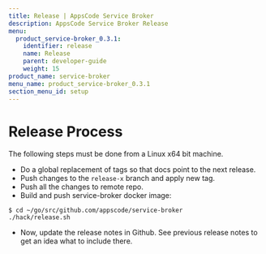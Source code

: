 ```yaml
---
title: Release | AppsCode Service Broker
description: AppsCode Service Broker Release
menu:
  product_service-broker_0.3.1:
    identifier: release
    name: Release
    parent: developer-guide
    weight: 15
product_name: service-broker
menu_name: product_service-broker_0.3.1
section_menu_id: setup
---
```


# Release Process

The following steps must be done from a Linux x64 bit machine.

- Do a global replacement of tags so that docs point to the next release.
- Push changes to the `release-x` branch and apply new tag.
- Push all the changes to remote repo.
- Build and push service-broker docker image:

```console
$ cd ~/go/src/github.com/appscode/service-broker
./hack/release.sh
```

- Now, update the release notes in Github. See previous release notes to get an idea what to include there.
